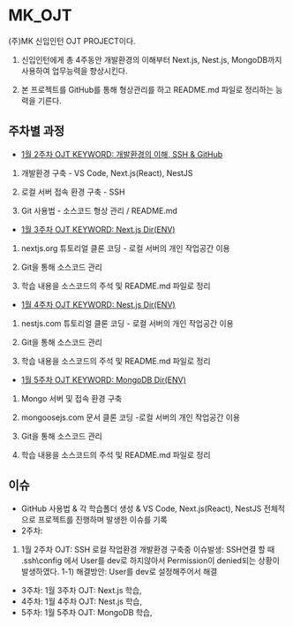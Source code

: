 # MK_OJT
(주)MK 신입인턴 OJT PROJECT이다.

1) 신입인턴에게 총 4주동안 개발환경의 이해부터 Next.js, Nest.js, MongoDB까지 사용하여 업무능력을 향상시킨다.

2) 본 프로젝트를 GitHub를 통해 형상관리를 하고 README.md 파일로 정리하는 능력을 기른다.



## 주차별 과정

- [1월 2주차 OJT KEYWORD: 개발환경의 이해, SSH & GitHub](https://github.com/MinHyeok-lee1/MK_OJT)
1) 개발환경 구축 - VS Code, Next.js(React), NestJS

2) 로컬 서버 접속 환경 구축 - SSH

3) Git 사용법 - 소스코드 형상 관리 / README.md


- [1월 3주차 OJT KEYWORD: Next.js Dir(ENV)](https://github.com/MinHyeok-lee1/MK_OJT/tree/master/nextjs-env)
1) nextjs.org 튜토리얼 클론 코딩 - 로컬 서버의 개인 작업공간 이용

2) Git을 통해 소스코드 관리

3) 학습 내용을 소스코드의 주석 및 README.md 파일로 정리


- [1월 4주차 OJT KEYWORD: Nest.js Dir(ENV)](https://github.com/MinHyeok-lee1/MK_OJT/tree/master/nestjs-env)

1) nestjs.com 튜토리얼 클론 코딩 - 로컬 서버의 개인 작업공간 이용

2) Git을 통해 소스코드 관리

3) 학습 내용을 소스코드의 주석 및 README.md 파일로 정리


- [1월 5주차 OJT KEYWORD: MongoDB Dir(ENV)](https://github.com/MinHyeok-lee1/MK_OJT/tree/master/mongodb)

1) Mongo 서버 및 접속 환경 구축

2) mongoosejs.com 문서 클론 코딩 -로컬 서버의 개인 작업공간 이용

3) Git을 통해 소스코드 관리

4) 학습 내용을 소스코드의 주석 및 README.md 파일로 정리



## 이슈
- GitHub 사용법 & 각 학습폴더 생성 & VS Code, Next.js(React), NestJS 전체적으로 프로젝트를 진행하며 발생한 이슈를 기록
- 2주차: 
 1) 1월 2주차 OJT: SSH 로컬 작업환경 개발환경 구축중 이슈발생: SSH연결 할 때 .ssh\config 에서 User를 dev로 하지않아서 Permission이 denied되는 상황이 발생하였다.
 1-1) 해결방안: User를 dev로 설정해주어서 해결

- 3주차: 1월 3주차 OJT: Next.js 학습, 
- 4주차: 1월 4주차 OJT: Nest.js 학습, 
- 5주차: 1월 5주차 OJT: MongoDB 학습, 